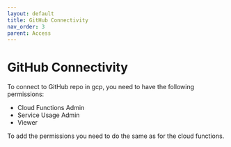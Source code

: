 ```yaml
---
layout: default
title: GitHub Connectivity
nav_order: 3
parent: Access
---
```


# GitHub Connectivity

To connect to GitHub repo in gcp, you need to have the following permissions:

- Cloud Functions Admin
- Service Usage Admin
- Viewer

To add the permissions you need to do the same as for the cloud functions.
